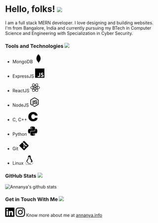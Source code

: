 # Hello, folks\! <img src="https://media.giphy.com/media/26AHJRDdK0iTyu1xK/giphy.gif" width="100px">
<!--![Header](/AnnanyaPandey.png)-->
<!--![Header](https://media.giphy.com/media/1XCcD9VLQZ2Io/giphy.gif)-->
<!--### Hi there 👋-->
<!--width="30px"-->

<!--
**Annanya481/Annanya481** is a ✨ _special_ ✨ repository because its `README.md` (this file) appears on your GitHub profile.
Here are some ideas to get you started:

- 🔭 I’m currently working on ...
- 🌱 I’m currently learning ...
- 👯 I’m looking to collaborate on ...
- 🤔 I’m looking for help with ...
- 💬 Ask me about ...
- 📫 How to reach me: ...
- 😄 Pronouns: ...
- ⚡ Fun fact: ...
-->
I am a full stack MERN developer. I love designing and building websites. I'm from Bangalore, India and currently pursuing my BTech in Computer Science and Engineering with Specialization in Cyber Security.

### Tools and Technologies <img src="https://media.giphy.com/media/1XCcD9VLQZ2Io/giphy.gif" width="80px">
* MongoDB <img src="mongodb.svg" width="30px">

* ExpressJS <img src="javascript.svg" width="30px">

* ReactJS <img src="react.svg" width="30px">

* NodeJS <img src="node-dot-js.svg" width="30px">

* C, C++ <img src="c.svg" width="30px">

* Python <img src="python.svg" width="30px">

* Git <img src="git.svg" width="30px">

* Linux <img src="linux.svg" width="30px">

### GitHub Stats <img src="https://media.giphy.com/media/t7sEnf5w7wJ1CEPyy7/giphy.gif" width="80px">
![Annanya's github stats](https://github-readme-stats.vercel.app/api?username=Annanya481&show_icons=true&theme=tokyonight)

### Get in Touch With Me <img src="https://media.giphy.com/media/eidWuaG0u49rBin0EB/giphy.gif" width="80px">
[<img src="linkedin.svg" width="30px">](https://www.linkedin.com/in/annanya-pandey-7a9043195/)
[<img src="instagram.svg" width="30px">](https://www.instagram.com/annanya_1120/)
Know more about me at [annanya.info](https://annanya.info)
